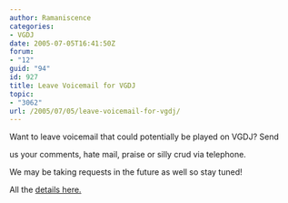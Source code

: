 ```yaml
---
author: Ramaniscence
categories:
- VGDJ
date: 2005-07-05T16:41:50Z
forum:
- "12"
guid: "94"
id: 927
title: Leave Voicemail for VGDJ
topic:
- "3062"
url: /2005/07/05/leave-voicemail-for-vgdj/
---
```


Want to leave voicemail that could potentially be played on VGDJ? Send
  
us your comments, hate mail, praise or silly crud via telephone.

We may be taking requests in the future as well so stay tuned!

All the <a href="http://www.ocremix.org/phpBB2/viewtopic.php?p=1704081#1704081" target="_blank">details here.</a>